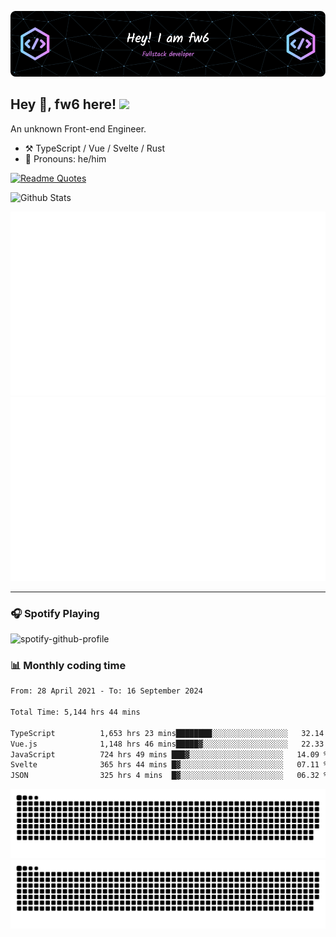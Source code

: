 ![Header](github-header-image.png)

## Hey 👋, fw6 here! <img src="https://github.githubassets.com/images/mona-whisper.gif" height="24" />


An unknown Front-end Engineer.

-   :hammer_and_pick: TypeScript / Vue / Svelte / Rust
-   :man: Pronouns: he/him


[![Readme Quotes](https://quotes-github-readme.vercel.app/api?type=horizontal&theme=algolia)](https://github.com/piyushsuthar/github-readme-quotes)



![Github Stats](https://github-readme-stats.vercel.app/api?username=fw6&bg_color=30,e96443,904e95&title_color=fff&text_color=fff)

![](https://raw.githubusercontent.com/fw6/github-stats-transparent/output/generated/overview.svg)
![](https://raw.githubusercontent.com/fw6/github-stats-transparent/output/generated/languages.svg)


---

### 🎧 Spotify Playing

<!-- ![spotify-github-profile](/img/default.svg) -->

![spotify-github-profile](https://spotify-github-profile.vercel.app/api/view.svg?uid=r6wn4hdvypv0lkzyrj0e0pjct&cover_image=true&theme=default&show_offline=true&background_color=9a10ad&interchange=true&bar_color_cover=true)



### :bar_chart: Monthly coding time 

<!--START_SECTION:waka-->

```txt
From: 28 April 2021 - To: 16 September 2024

Total Time: 5,144 hrs 44 mins

TypeScript          1,653 hrs 23 mins████████░░░░░░░░░░░░░░░░░   32.14 %
Vue.js              1,148 hrs 46 mins█████▓░░░░░░░░░░░░░░░░░░░   22.33 %
JavaScript          724 hrs 49 mins ███▓░░░░░░░░░░░░░░░░░░░░░   14.09 %
Svelte              365 hrs 44 mins █▓░░░░░░░░░░░░░░░░░░░░░░░   07.11 %
JSON                325 hrs 4 mins  █▓░░░░░░░░░░░░░░░░░░░░░░░   06.32 %
```

<!--END_SECTION:waka-->




![github contribution grid snake animation](https://raw.githubusercontent.com/platane/platane/output/github-contribution-grid-snake-dark.svg#gh-dark-mode-only)![github contribution grid snake animation](https://raw.githubusercontent.com/platane/platane/output/github-contribution-grid-snake.svg#gh-light-mode-only)
